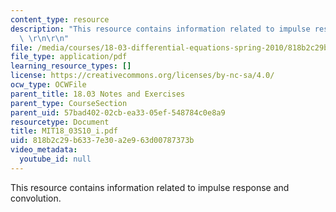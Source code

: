 ```yaml
---
content_type: resource
description: "This resource contains information related to impulse response and convolution.\
  \ \r\n\r\n"
file: /media/courses/18-03-differential-equations-spring-2010/818b2c29b6337e30a2e963d00787373b_MIT18_03S10_i.pdf
file_type: application/pdf
learning_resource_types: []
license: https://creativecommons.org/licenses/by-nc-sa/4.0/
ocw_type: OCWFile
parent_title: 18.03 Notes and Exercises
parent_type: CourseSection
parent_uid: 57bad402-02cb-ea33-05ef-548784c0e8a9
resourcetype: Document
title: MIT18_03S10_i.pdf
uid: 818b2c29-b633-7e30-a2e9-63d00787373b
video_metadata:
  youtube_id: null
---
```

This resource contains information related to impulse response and convolution. 

